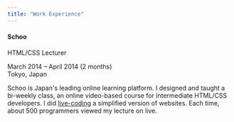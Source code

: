```yaml
---
title: "Work Experience"
---
```


#### Schoo

<p class="resume-position">HTML/CSS Lecturer</p>

<p class="resume-date">March 2014 – April 2014 (2 months)<br>Tokyo, Japan</p>

Schoo is Japan's leading online learning platform. I designed and taught a bi-weekly class, an online video-based course for intermediate HTML/CSS developers. I did <a href="https://schoo.jp/teacher/336" target="_blank">live-coding</a> a simplified version of websites. Each time, about 500 programmers viewed my lecture on live.
